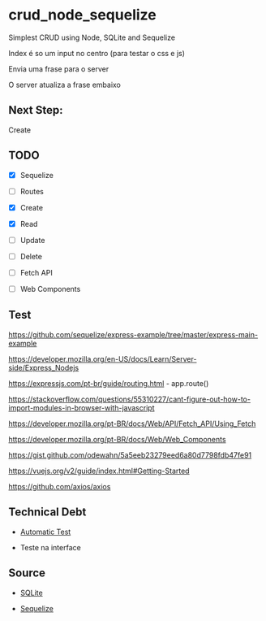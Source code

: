 # crud_node_sequelize

Simplest CRUD using Node, SQLite and Sequelize

Index é so um input no centro (para testar o css e js)

Envia uma frase para o server

O server atualiza a frase embaixo


## Next Step:
Create

## TODO

- [x] Sequelize

- [ ] Routes

- [x] Create

- [x] Read

- [ ] Update

- [ ] Delete

- [ ] Fetch API

- [ ] Web Components


## Test

https://github.com/sequelize/express-example/tree/master/express-main-example

https://developer.mozilla.org/en-US/docs/Learn/Server-side/Express_Nodejs

https://expressjs.com/pt-br/guide/routing.html - app.route()

https://stackoverflow.com/questions/55310227/cant-figure-out-how-to-import-modules-in-browser-with-javascript

https://developer.mozilla.org/pt-BR/docs/Web/API/Fetch_API/Using_Fetch

https://developer.mozilla.org/pt-BR/docs/Web/Web_Components

https://gist.github.com/odewahn/5a5eeb23279eed6a80d7798fdb47fe91

https://vuejs.org/v2/guide/index.html#Getting-Started

https://github.com/axios/axios

## Technical Debt

* [Automatic Test](https://dev.to/nedsoft/testing-nodejs-express-api-with-jest-and-supertest-1km6)

* Teste na interface

## Source

* [SQLite](https://www.sqlitetutorial.net/sqlite-nodejs/)

* [Sequelize](https://sequelize.org/)
